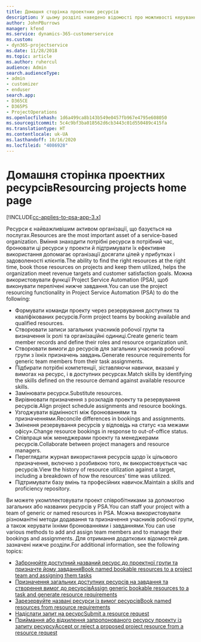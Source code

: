 ```yaml
---
title: Домашня сторінка проектних ресурсів
description: У цьому розділі наведено відомості про можливості керування ресурсами в Project Service Automation (PSA) для Dynamics 365.
author: JohnPBurrows
manager: kfend
ms.service: dynamics-365-customerservice
ms.custom:
- dyn365-projectservice
ms.date: 11/28/2018
ms.topic: article
ms.author: ruhercul
audience: Admin
search.audienceType:
- admin
- customizer
- enduser
search.app:
- D365CE
- D365PS
- ProjectOperations
ms.openlocfilehash: 1d6a499ca8b143b549e0457fb967e4795e608050
ms.sourcegitcommit: 5c4c9bf3ba018562d6cb3443c01d550489c415fa
ms.translationtype: HT
ms.contentlocale: uk-UA
ms.lasthandoff: 10/16/2020
ms.locfileid: "4086928"
---
```

# <a name="resourcing-projects-home-page"></a><span data-ttu-id="61d9c-103">Домашня сторінка проектних ресурсів</span><span class="sxs-lookup"><span data-stu-id="61d9c-103">Resourcing projects home page</span></span>

[!INCLUDE[cc-applies-to-psa-app-3.x](../includes/cc-applies-to-psa-app-3x.md)]

<span data-ttu-id="61d9c-104">Ресурси є найважливішим активом організації, що базується на послугах.</span><span class="sxs-lookup"><span data-stu-id="61d9c-104">Resources are the most important asset of a service-based organization.</span></span> <span data-ttu-id="61d9c-105">Вміння знаходити потрібні ресурси в потрібний час, бронювати ці ресурси у проекти й підтримувати їх ефективне використання допомагає організації досягати цілей у прибутках і задоволеності клієнтів.</span><span class="sxs-lookup"><span data-stu-id="61d9c-105">The ability to find the right resources at the right time, book those resources on projects and keep them utilized, helps the organization meet revenue targets and customer satisfaction goals.</span></span> <span data-ttu-id="61d9c-106">Можна використовувати функції Project Service Automation (PSA), щоб виконувати перелічені нижче завдання.</span><span class="sxs-lookup"><span data-stu-id="61d9c-106">You can use the project resourcing functionality in Project Service Automation (PSA) to do the following:</span></span>

- <span data-ttu-id="61d9c-107">Формувати команди проекту через резервування доступних та кваліфікованих ресурсів.</span><span class="sxs-lookup"><span data-stu-id="61d9c-107">Form project teams by booking available and qualified resources.</span></span>
- <span data-ttu-id="61d9c-108">Створювати записи загальних учасників робочої групи та визначення їх ролі та організаційні одиниці.</span><span class="sxs-lookup"><span data-stu-id="61d9c-108">Create generic team member records and define their roles and resource organization unit.</span></span>
- <span data-ttu-id="61d9c-109">Створювати вимоги до ресурсів для загальних учасників робочої групи з їхніх призначень завдань.</span><span class="sxs-lookup"><span data-stu-id="61d9c-109">Generate resource requirements for generic team members from their task assignments.</span></span>
- <span data-ttu-id="61d9c-110">Підбирати потрібні компетенції, зіставляючи навички, вказані у вимогах на ресурс, і в доступних ресурсах.</span><span class="sxs-lookup"><span data-stu-id="61d9c-110">Match skills by identifying the skills defined on the resource demand against available resource skills.</span></span>
- <span data-ttu-id="61d9c-111">Замінювати ресурси.</span><span class="sxs-lookup"><span data-stu-id="61d9c-111">Substitute resources.</span></span>
- <span data-ttu-id="61d9c-112">Вирівнювати призначення з розкладів проекту та резервування ресурсів.</span><span class="sxs-lookup"><span data-stu-id="61d9c-112">Align project schedule assignments and resource bookings.</span></span>
- <span data-ttu-id="61d9c-113">Узгоджувати відмінності між бронюваннями та призначеннями.</span><span class="sxs-lookup"><span data-stu-id="61d9c-113">Reconcile differences in bookings and assignments.</span></span>
- <span data-ttu-id="61d9c-114">Змінення резервування ресурсів у відповідь на статус «за межами офісу».</span><span class="sxs-lookup"><span data-stu-id="61d9c-114">Change resource bookings in response to out-of-office status.</span></span>
- <span data-ttu-id="61d9c-115">Співпраця між менеджерами проекту та менеджерами ресурсів.</span><span class="sxs-lookup"><span data-stu-id="61d9c-115">Collaborate between project managers and resource managers.</span></span>
- <span data-ttu-id="61d9c-116">Переглядати журнал використання ресурсів щодо їх цільового призначення, включно з розбивкою того, як використовується час ресурсів.</span><span class="sxs-lookup"><span data-stu-id="61d9c-116">View the history of resource utilization against a target, including a breakdown of how the resources' time was utilized.</span></span>
- <span data-ttu-id="61d9c-117">Підтримувати базу вмінь та професійних навичок.</span><span class="sxs-lookup"><span data-stu-id="61d9c-117">Maintain a skills and proficiency repository.</span></span>


<span data-ttu-id="61d9c-118">Ви можете укомплектовувати проект співробітниками за допомогою загальних або названих ресурсів у PSA.</span><span class="sxs-lookup"><span data-stu-id="61d9c-118">You can staff your project with a team of generic or named resources in PSA.</span></span> <span data-ttu-id="61d9c-119">Можна використовувати різноманітні методи додавання та призначення учасників робочої групи, а також керувати їхніми бронюваннями і завданнями.</span><span class="sxs-lookup"><span data-stu-id="61d9c-119">You can use various methods to add and assign team members and to manage their bookings and assignments.</span></span> <span data-ttu-id="61d9c-120">Для отримання додаткових відомостей див. зазначені нижче розділи.</span><span class="sxs-lookup"><span data-stu-id="61d9c-120">For additional information, see the following topics:</span></span>

- [<span data-ttu-id="61d9c-121">Забронюйте доступний названий ресурс до проектної групи та призначте йому завдання</span><span class="sxs-lookup"><span data-stu-id="61d9c-121">Book named bookable resources to a project team and assigning them tasks</span></span>](assign-named-bookable-resource.md)
- [<span data-ttu-id="61d9c-122">Призначення загальних доступних ресурсів на завдання та створення вимог до ресурсів</span><span class="sxs-lookup"><span data-stu-id="61d9c-122">Assign generic bookable resources to a task and generate resource requirements</span></span>](assign-generic-bookable-resource.md)
- [<span data-ttu-id="61d9c-123">Зарезервуйте названі ресурси із вимог ресурсів</span><span class="sxs-lookup"><span data-stu-id="61d9c-123">Book named resources from resource requirements</span></span>](book-named-resource.md)
- [<span data-ttu-id="61d9c-124">Надіслати запит на ресурс</span><span class="sxs-lookup"><span data-stu-id="61d9c-124">Submit a resource request</span></span>](submit-resource-request.md)
- [<span data-ttu-id="61d9c-125">Приймання або відхилення запропонованого ресурсу проекту із запиту ресурсу</span><span class="sxs-lookup"><span data-stu-id="61d9c-125">Accept or reject a proposed project resource from a resource request</span></span>](accept-reject-proposed-resource.md)
